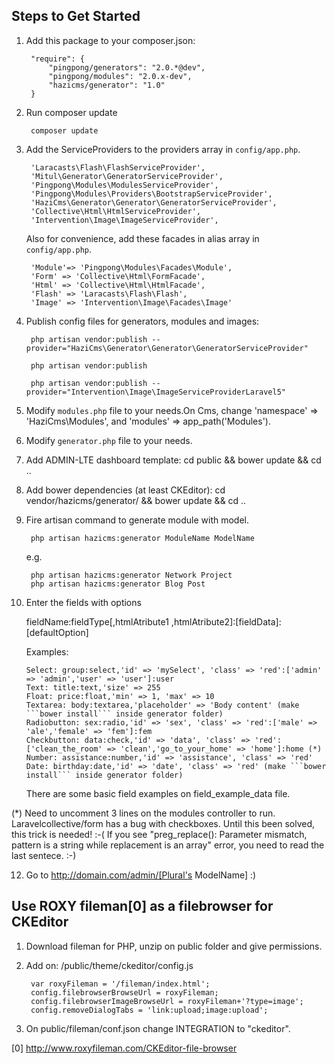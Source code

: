 Steps to Get Started
--------------------

1. Add this package to your composer.json:
  
        "require": {
            "pingpong/generators": "2.0.*@dev",
            "pingpong/modules": "2.0.x-dev",
            "hazicms/generator": "1.0"
        }
  
2. Run composer update

        composer update
    
3. Add the ServiceProviders to the providers array in ```config/app.php```.<br>

        'Laracasts\Flash\FlashServiceProvider',
        'Mitul\Generator\GeneratorServiceProvider',
        'Pingpong\Modules\ModulesServiceProvider',
        'Pingpong\Modules\Providers\BootstrapServiceProvider',
        'HaziCms\Generator\Generator\GeneratorServiceProvider',
        'Collective\Html\HtmlServiceProvider',
        'Intervention\Image\ImageServiceProvider',

   Also for convenience, add these facades in alias array in ```config/app.php```.

        'Module'=> 'Pingpong\Modules\Facades\Module',
        'Form' => 'Collective\Html\FormFacade',
        'Html' => 'Collective\Html\HtmlFacade',
        'Flash' => 'Laracasts\Flash\Flash',
        'Image' => 'Intervention\Image\Facades\Image'

4. Publish config files for generators, modules and images:

        php artisan vendor:publish --provider="HaziCms\Generator\Generator\GeneratorServiceProvider"

        php artisan vendor:publish

        php artisan vendor:publish --provider="Intervention\Image\ImageServiceProviderLaravel5"

5. Modify ```modules.php``` file to your needs.On Cms, change 'namespace' => 'HaziCms\Modules', and 'modules' => app_path('Modules').

6. Modify ```generator.php``` file to your needs.

7. Add ADMIN-LTE dashboard template: cd public && bower update && cd ..

8. Add bower dependencies (at least CKEditor):  cd vendor/hazicms/generator/ && bower update && cd ..

9. Fire artisan command to generate module with model.

        php artisan hazicms:generator ModuleName ModelName
        
    e.g.
    
        php artisan hazicms:generator Network Project
        php artisan hazicms:generator Blog Post
 
11. Enter the fields with options<br>

    fieldName:fieldType[,htmlAtribute1 ,htmlAtribute2]:[fieldData]:[defaultOption]
    
    Examples: 
        
        Select: group:select,'id' => 'mySelect', 'class' => 'red':['admin' => 'admin','user' => 'user']:user
        Text: title:text,'size' => 255
        Float: price:float,'min' => 1, 'max' => 10
        Textarea: body:textarea,'placeholder' => 'Body content' (make ```bower install``` inside generator folder)
        Radiobutton: sex:radio,'id' => 'sex', 'class' => 'red':['male' => 'ale','female' => 'fem']:fem
        Checkbutton: data:check,'id' => 'data', 'class' => 'red':['clean_the_room' => 'clean','go_to_your_home' => 'home']:home (*)
        Number: assistance:number,'id' => 'assistance', 'class' => 'red'
        Date: birthday:date,'id' => 'date', 'class' => 'red' (make ```bower install``` inside generator folder)

    There are some basic field examples on field_example_data file.

(*) Need to uncomment 3 lines on the modules controller to run. Laravelcollective/form has a bug with checkboxes. Until this been solved, this trick is needed! :-(
If you see "preg_replace(): Parameter mismatch, pattern is a string while replacement is an array" error, you need to read the last sentece. :-)

12. Go to http://domain.com/admin/[Plural's ModelName] :)


Use ROXY fileman[0] as a filebrowser for CKEditor
-------------------------------------------------

1. Download fileman for PHP, unzip on public folder and give permissions.

2. Add on: /public/theme/ckeditor/config.js

        var roxyFileman = '/fileman/index.html';
        config.filebrowserBrowseUrl = roxyFileman;
        config.filebrowserImageBrowseUrl = roxyFileman+'?type=image';
        config.removeDialogTabs = 'link:upload;image:upload';

3. On public/fileman/conf.json change INTEGRATION to "ckeditor".

[0] http://www.roxyfileman.com/CKEditor-file-browser
